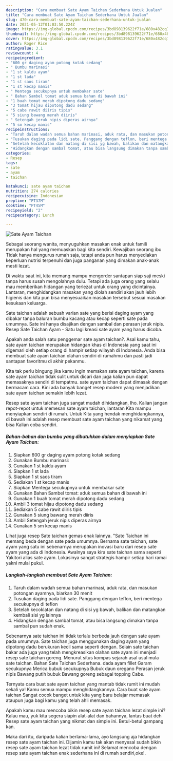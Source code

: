 ```yaml
---
description: "Cara membuat Sate Ayam Taichan Sederhana Untuk Jualan"
title: "Cara membuat Sate Ayam Taichan Sederhana Untuk Jualan"
slug: 470-cara-membuat-sate-ayam-taichan-sederhana-untuk-jualan
date: 2021-05-12T01:03:50.224Z
image: https://img-global.cpcdn.com/recipes/3bd898139622f71e/680x482cq70/sate-ayam-taichan-foto-resep-utama.jpg
thumbnail: https://img-global.cpcdn.com/recipes/3bd898139622f71e/680x482cq70/sate-ayam-taichan-foto-resep-utama.jpg
cover: https://img-global.cpcdn.com/recipes/3bd898139622f71e/680x482cq70/sate-ayam-taichan-foto-resep-utama.jpg
author: Roger Rice
ratingvalue: 3.1
reviewcount: 4
recipeingredient:
- "600 gr daging ayam potong kotak sedang"
- " Bumbu marinasi"
- "1 st kaldu ayam"
- "1 st lada"
- "1 st saos tiram"
- "1 st kecap manis"
- " Mentega secukupnya untuk membakar sate"
- " Bahan Sambel tomat aduk semua bahan di bawah ini"
- "1 buah tomat merah dipotong dadu sedang"
- "3 tomat hijau dipotong dadu sedang"
- "5 cabe rawit diiris tipis"
- "5 siung bawang merah diiris"
- " Setengah jeruk nipis diperas airnya"
- "5 sm kecap manis"
recipeinstructions:
- "Taruh dalam wadah semua bahan marinasi, aduk rata, dan masukan potongan ayamnya, biarkan 30 menit"
- "Tusukan daging pada lidi sate. Panggang dengan teflon, beri mentega secukupnya di teflon"
- "Setelah kecoklatan dan natang di sisi yg bawah, balikan dan matangkan kembali sisi yg lainnya"
- "Hidangkan dengan sambal tomat, atau bisa langsung dimakan tanpa sambal pun sudah enak."
categories:
- Resep
tags:
- sate
- ayam
- taichan

katakunci: sate ayam taichan 
nutrition: 274 calories
recipecuisine: Indonesian
preptime: "PT37M"
cooktime: "PT45M"
recipeyield: "2"
recipecategory: Lunch

---
```



![Sate Ayam Taichan](https://img-global.cpcdn.com/recipes/3bd898139622f71e/680x482cq70/sate-ayam-taichan-foto-resep-utama.jpg)

Sebagai seorang wanita, menyuguhkan masakan enak untuk famili merupakan hal yang memuaskan bagi kita sendiri. Kewajiban seorang ibu Tidak hanya mengurus rumah saja, tetapi anda pun harus menyediakan keperluan nutrisi terpenuhi dan juga panganan yang dimakan anak-anak mesti lezat.

Di waktu  saat ini, kita memang mampu mengorder santapan siap saji meski tanpa harus susah mengolahnya dulu. Tetapi ada juga orang yang selalu mau memberikan hidangan yang terlezat untuk orang yang dicintainya. Lantaran, menghidangkan masakan yang diolah sendiri akan jauh lebih higienis dan kita pun bisa menyesuaikan masakan tersebut sesuai masakan kesukaan keluarga. 

Sate taichan adalah sebuah varian sate yang berisi daging ayam yang dibakar tanpa baluran bumbu kacang atau kecap seperti sate pada umumnya. Sate ini hanya disajikan dengan sambal dan perasan jeruk nipis. Resep Sate Taichan Ayam - Satu lagi kreasi sate ayam yang harus dicoba.

Apakah anda salah satu penggemar sate ayam taichan?. Asal kamu tahu, sate ayam taichan merupakan hidangan khas di Indonesia yang saat ini digemari oleh setiap orang di hampir setiap wilayah di Indonesia. Anda bisa membuat sate ayam taichan olahan sendiri di rumahmu dan pasti jadi santapan favoritmu di akhir pekanmu.

Kita tak perlu bingung jika kamu ingin memakan sate ayam taichan, karena sate ayam taichan tidak sulit untuk dicari dan juga kalian pun dapat memasaknya sendiri di tempatmu. sate ayam taichan dapat dimasak dengan bermacam cara. Kini ada banyak banget resep modern yang menjadikan sate ayam taichan semakin lebih lezat.

Resep sate ayam taichan juga sangat mudah dihidangkan, lho. Kalian jangan repot-repot untuk memesan sate ayam taichan, lantaran Kita mampu menyiapkan sendiri di rumah. Untuk Kita yang hendak menghidangkannya, di bawah ini adalah resep membuat sate ayam taichan yang nikamat yang bisa Kalian coba sendiri.

<!--inarticleads1-->

##### Bahan-bahan dan bumbu yang dibutuhkan dalam menyiapkan Sate Ayam Taichan:

1. Siapkan 600 gr daging ayam potong kotak sedang
1. Gunakan  Bumbu marinasi:
1. Gunakan 1 st kaldu ayam
1. Siapkan 1 st lada
1. Siapkan 1 st saos tiram
1. Sediakan 1 st kecap manis
1. Siapkan  Mentega secukupnya untuk membakar sate
1. Gunakan  Bahan Sambel tomat: aduk semua bahan di bawah ini
1. Gunakan 1 buah tomat merah dipotong dadu sedang
1. Ambil 3 tomat hijau dipotong dadu sedang
1. Sediakan 5 cabe rawit diiris tipis
1. Gunakan 5 siung bawang merah diiris
1. Ambil  Setengah jeruk nipis diperas airnya
1. Gunakan 5 sm kecap manis


Lihat juga resep Sate taichan gemas enak lainnya. &#34;Sate Taichan ini memang beda dengan sate pada umumnya. Bernama sate taichan, sate ayam yang satu ini sebenarnya merupakan inovasi baru dari resep sate ayam yang ada di Indonesia. Awalnya saya kira sate taichan sama seperti Yakitori alias sate ayam. Lokasinya sangat strategis hampir setiap hari ramai yakni mulai pukul. 

<!--inarticleads2-->

##### Langkah-langkah membuat Sate Ayam Taichan:

1. Taruh dalam wadah semua bahan marinasi, aduk rata, dan masukan potongan ayamnya, biarkan 30 menit
1. Tusukan daging pada lidi sate. Panggang dengan teflon, beri mentega secukupnya di teflon
1. Setelah kecoklatan dan natang di sisi yg bawah, balikan dan matangkan kembali sisi yg lainnya
1. Hidangkan dengan sambal tomat, atau bisa langsung dimakan tanpa sambal pun sudah enak.


Sebenarnya sate taichan ini tidak terlalu berbeda jauh dengan sate ayam pada umumnya. Sate taichan juga menggunakan daging ayam yang dipotong dadu berukuran kecil sama seperti dengan. Selain sate taichan bakar ada juga yang telah mengkreasikan olahan sate ayam ini menjadi resep sate taichan goreng. Menurut situs kompas sejarah asal usul mula sate taichan. Bahan Sate Taichan Sederhana. dada ayam fillet Garam secukupnya Merica bubuk secukupnya Bubuk daun oregano Perasan jeruk nipis Bawang putih bubuk Bawang goreng sebagai topping Cabe. 

Ternyata cara buat sate ayam taichan yang mantab tidak rumit ini mudah sekali ya! Kamu semua mampu menghidangkannya. Cara buat sate ayam taichan Sangat cocok banget untuk kita yang baru belajar memasak ataupun juga bagi kamu yang telah ahli memasak.

Apakah kamu mau mencoba bikin resep sate ayam taichan lezat simple ini? Kalau mau, yuk kita segera siapin alat-alat dan bahannya, lantas buat deh Resep sate ayam taichan yang nikmat dan simple ini. Betul-betul gampang kan. 

Maka dari itu, daripada kalian berlama-lama, ayo langsung aja hidangkan resep sate ayam taichan ini. Dijamin kamu tak akan menyesal sudah bikin resep sate ayam taichan lezat tidak rumit ini! Selamat mencoba dengan resep sate ayam taichan enak sederhana ini di rumah sendiri,oke!.

